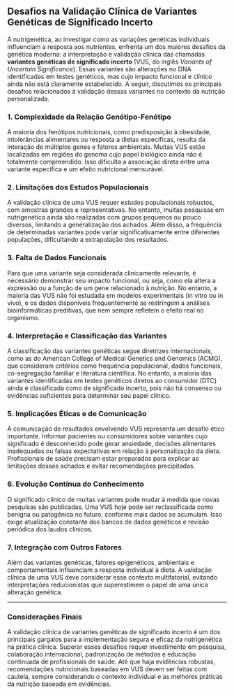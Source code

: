 
## Desafios na Validação Clínica de Variantes Genéticas de Significado Incerto

A nutrigenética, ao investigar como as variações genéticas individuais influenciam a resposta aos nutrientes, enfrenta um dos maiores desafios da genética moderna: a interpretação e validação clínica das chamadas **variantes genéticas de significado incerto** (VUS, do inglês *Variants of Uncertain Significance*). Essas variantes são alterações no DNA identificadas em testes genéticos, mas cujo impacto funcional e clínico ainda não está claramente estabelecido. A seguir, discutimos os principais desafios relacionados à validação dessas variantes no contexto da nutrição personalizada.

### 1. Complexidade da Relação Genótipo-Fenótipo

A maioria dos fenótipos nutricionais, como predisposição à obesidade, intolerâncias alimentares ou resposta a dietas específicas, resulta da interação de múltiplos genes e fatores ambientais. Muitas VUS estão localizadas em regiões do genoma cujo papel biológico ainda não é totalmente compreendido. Isso dificulta a associação direta entre uma variante específica e um efeito nutricional mensurável.

### 2. Limitações dos Estudos Populacionais

A validação clínica de uma VUS requer estudos populacionais robustos, com amostras grandes e representativas. No entanto, muitas pesquisas em nutrigenética ainda são realizadas com grupos pequenos ou pouco diversos, limitando a generalização dos achados. Além disso, a frequência de determinadas variantes pode variar significativamente entre diferentes populações, dificultando a extrapolação dos resultados.

### 3. Falta de Dados Funcionais

Para que uma variante seja considerada clinicamente relevante, é necessário demonstrar seu impacto funcional, ou seja, como ela altera a expressão ou a função de um gene relacionado à nutrição. No entanto, a maioria das VUS não foi estudada em modelos experimentais (in vitro ou in vivo), e os dados disponíveis frequentemente se restringem a análises bioinformáticas preditivas, que nem sempre refletem o efeito real no organismo.

### 4. Interpretação e Classificação das Variantes

A classificação das variantes genéticas segue diretrizes internacionais, como as do American College of Medical Genetics and Genomics (ACMG), que consideram critérios como frequência populacional, dados funcionais, co-segregação familiar e literatura científica. No entanto, a maioria das variantes identificadas em testes genéticos diretos ao consumidor (DTC) ainda é classificada como de significado incerto, pois não há consenso ou evidências suficientes para determinar seu papel clínico.

### 5. Implicações Éticas e de Comunicação

A comunicação de resultados envolvendo VUS representa um desafio ético importante. Informar pacientes ou consumidores sobre variantes cujo significado é desconhecido pode gerar ansiedade, decisões alimentares inadequadas ou falsas expectativas em relação à personalização da dieta. Profissionais de saúde precisam estar preparados para explicar as limitações desses achados e evitar recomendações precipitadas.

### 6. Evolução Contínua do Conhecimento

O significado clínico de muitas variantes pode mudar à medida que novas pesquisas são publicadas. Uma VUS hoje pode ser reclassificada como benigna ou patogênica no futuro, conforme mais dados se acumulam. Isso exige atualização constante dos bancos de dados genéticos e revisão periódica dos laudos clínicos.

### 7. Integração com Outros Fatores

Além das variantes genéticas, fatores epigenéticos, ambientais e comportamentais influenciam a resposta individual à dieta. A validação clínica de uma VUS deve considerar esse contexto multifatorial, evitando interpretações reducionistas que superestimem o papel de uma única alteração genética.

---

### Considerações Finais

A validação clínica de variantes genéticas de significado incerto é um dos principais gargalos para a implementação segura e eficaz da nutrigenética na prática clínica. Superar esses desafios requer investimento em pesquisa, colaboração internacional, padronização de métodos e educação continuada de profissionais de saúde. Até que haja evidências robustas, recomendações nutricionais baseadas em VUS devem ser feitas com cautela, sempre considerando o contexto individual e as melhores práticas da nutrição baseada em evidências.
```
